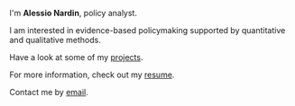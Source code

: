 ---
---

I'm **Alessio Nardin**, policy analyst.

I am interested in evidence-based policymaking supported by quantitative and qualitative methods.

Have a look at some of my [projects].

For more information, check out my [resume].

Contact me by [email].



[projects]: /projects
[resume]: /resume
[email]: mailto:alessio.nardin@gmail.com

